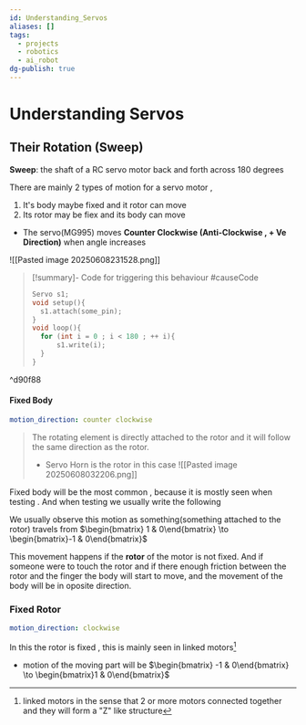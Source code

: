 ```yaml
---
id: Understanding_Servos
aliases: []
tags:
  - projects
  - robotics
  - ai_robot
dg-publish: true
---
```

# Understanding Servos 
## Their Rotation (Sweep)
**Sweep**: the shaft of a RC servo motor back and forth across 180 degrees

There are mainly 2 types of motion for a servo motor , 
1. It's body maybe fixed and it rotor can move
2. Its rotor may be fiex and its body can move 

- The servo(MG995) moves **Counter Clockwise (Anti-Clockwise , + Ve Direction)** when angle increases 

![[Pasted image 20250608231528.png]]

>[!summary]- Code for triggering this behaviour
>#causeCode
>```cpp
>Servo s1;
>void setup(){
>	s1.attach(some_pin);
>}
>void loop(){
>	for (int i = 0 ; i < 180 ; ++ i){
>		s1.write(i);
>	}
>}
>```

^d90f88

#### Fixed Body 

```yaml
motion_direction: counter clockwise

```

> The rotating element is directly attached to the rotor and it will follow the same direction as the rotor. 
> - Servo Horn is the rotor in this case 
>![[Pasted image 20250608032206.png]]

Fixed body will be the most common , because it is mostly seen when testing . And when testing we usually write the following

We usually observe this motion as something(something attached to the rotor) travels from $\begin{bmatrix}  1 & 0\end{bmatrix} \to  \begin{bmatrix}-1 & 0\end{bmatrix}$ 

This movement happens if the **rotor** of the motor is not fixed.  And if someone were to touch the rotor and if there enough friction between the rotor and the finger the body will start to move, and the movement of the body will be in oposite direction. 
### Fixed Rotor

```yaml
motion_direction: clockwise

```

In this the rotor is fixed , this is mainly seen in linked motors[^1]
[^1]: linked motors in the sense that 2 or more motors connected together and they will form a "Z" like structure 

- motion of the moving part will be $\begin{bmatrix}  -1 & 0\end{bmatrix} \to  \begin{bmatrix}1 & 0\end{bmatrix}$  